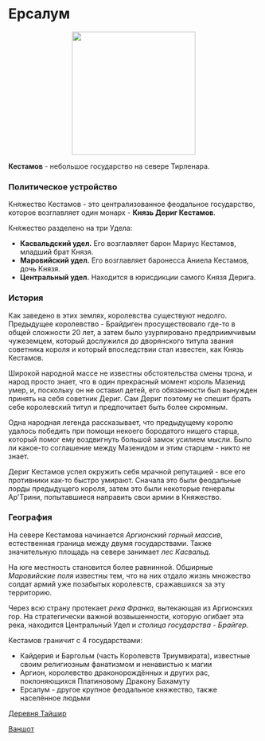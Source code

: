 # Ерсалум

<p style="text-align: center">
  <img style="height: 248px" src="./_media/locations/kestamov.map.png"/>
</p>

**Кестамов** - небольшое государство на севере Тирленара.

### Политическое устройство

Княжество Кестамов - это централизованное феодальное государство, которое возглавляет один монарх - **Князь Дериг Кестамов**.

Княжество разделено на три Удела:

- **Касвальдский удел.** Его возглавляет барон Мариус Кестамов, младший брат Князя.
- **Маровийский удел.** Его возглавляет баронесса Аниела Кестамов, дочь Князя.
- **Центральный удел.** Находится в юрисдикции самого Князя Дерига.

### История

Как заведено в этих землях, королевства существуют недолго. Предыдущее королевство - Брайдиген просуществовало где-то в общей сложности 20 лет, а затем было узурпировано предприимчивым чужеземцем, который дослужился до дворянского титула звания советника короля и который впоследствии стал известен, как Князь Кестамов.

Широкой народной массе не известны обстоятельства смены трона, и народ просто знает, что в один прекрасный момент король Мазенид умер, и, поскольку он не оставил детей, его обязанности был вынужден принять на себя советник Дериг. Сам Дериг поэтому не спешит брать себе королевский титул и предпочитает быть более скромным.

Одна народная легенда рассказывает, что предыдущему королю удалось победить при помощи некоего бородатого нищего старца, который помог ему воздвигнуть большой замок усилием мысли. Было ли какое-то соглашение между Мазенидом и этим старцем - никто не знает.

Дериг Кестамов успел окружить себя мрачной репутацией - все его противники как-то быстро умирают. Сначала это были феодальные лорды предыдущего короля, затем это были некоторые генералы Ар'Трини, попытавшиеся направить свои армии в Княжество.

### География

На севере Кестамова начинается *Аргионский горный массив*, естественная граница между двумя государствами. Также значительную площадь на севере занимает *лес Касвальд*.

На юге местность становится более равнинной. Обширные *Маровийские поля* известны тем, что на них отдало жизнь множество солдат армий уже позабытых королевств, сражавшихся за эту территорию.

Через всю страну протекает *река Франка*, вытекающая из Аргионских гор. На стратегически важной возвышенности, которую огибает эта река, находится Центральный Удел и *столица государства - Брайгер*.

Кестамов граничит с 4 государствами:

- Кайдерия и Баргольм (часть Королевств Триумвирата), известные своим религиозным фанатизмом и ненавистью к магии
- Аргион, королевство драконорождённых и других рас, поклоняющихся Платиновому Дракону Бахамуту
- Ерсалум - другое крупное феодальное княжество, также населённое людьми

[Деревня Тайшир](https://www.notion.so/59a4b1a4d50f4db7903b5021871cc00c)

[Ваншот](https://www.notion.so/57626f3849a24b53ac54d146ecd9010c)